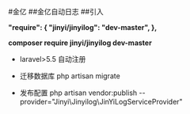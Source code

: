 #金亿
##金亿自动日志
##引入

**"require":
 {
    "jinyi/jinyilog": "dev-master",
 },**


**composer require jinyi/jinyilog dev-master**

    
- laravel>5.5 自动注册

- 迁移数据库 php artisan migrate

- 发布配置 php artisan vendor:publish  --provider="Jinyi\Jinyilog\JinYiLogServiceProvider"
